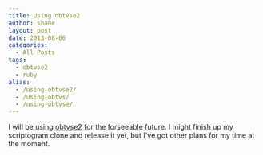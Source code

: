 ```yaml
---
title: Using obtvse2
author: shane
layout: post
date: 2013-08-06
categories:
  - All Posts
tags:
  - obtvse2
  - ruby
alias:
  - /using-obtvse2/
  - /using-obtvs/
  - /using-obtvse/
---
```


I will be using [obtvse2][1] for the forseeable future. I might finish up my scriptogram clone and release it yet, but I've got other plans for my time at the moment.

 [1]: https://github.com/natew/obtvse2
